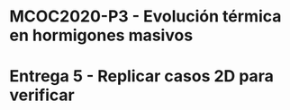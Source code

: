 # MCOC2020-P3 - Evolución térmica en hormigones masivos

# Entrega 5 - Replicar casos 2D para verificar

